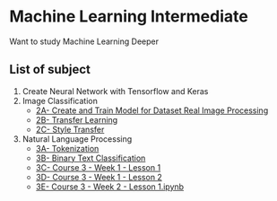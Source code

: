 # Machine Learning Intermediate
Want to study Machine Learning Deeper

## List of subject
1. Create Neural Network with Tensorflow and Keras
2. Image Classification
    * [2A- Create and Train Model for Dataset Real Image Processing](https://github.com/manabil/Machine_Learning_Intermediate/blob/main/2-%20Image%20Classification/2A-%20Create%20and%20Train%20Model%20for%20Dataset%20Real%20Image%20Processing.ipynb)
    * [2B- Transfer Learning](https://github.com/manabil/Machine_Learning_Intermediate/blob/main/2-%20Image%20Classification/2B-%20Transfer_Learning.ipynb)
    * [2C- Style Transfer](https://github.com/manabil/Machine_Learning_Intermediate/blob/main/2-%20Image%20Classification/2C-%20Style_Transfer.ipynb)
3. Natural Language Processing
    * [3A- Tokenization](https://github.com/manabil/Machine_Learning_Intermediate/blob/main/3-%20Natural%20Language%20Processing/3A-%20Tokenization.ipynb)
    * [3B- Binary Text Classification](https://github.com/manabil/Machine_Learning_Intermediate/blob/main/3-%20Natural%20Language%20Processing/3B-%20Binary%20Text%20Classification.ipynb)
    * [3C- Course 3 - Week 1 - Lesson 1](https://github.com/manabil/Machine_Learning_Intermediate/blob/main/3-%20Natural%20Language%20Processing/3C-%20Course%203%20Week%201%20Lesson%201.ipynb)
    - [3D- Course 3 - Week 1 - Lesson 2](https://github.com/manabil/Machine_Learning_Intermediate/blob/main/3-%20Natural%20Language%20Processing/3D-%20Course%203%20Week%201%20Lesson%202.ipynb)
    * [3E- Course 3 - Week 2 - Lesson 1.ipynb](https://github.com/manabil/Machine_Learning_Intermediate/blob/main/3-%20Natural%20Language%20Processing/3E-%20Course%203%20Week%202%20Lesson%201.ipynb)
